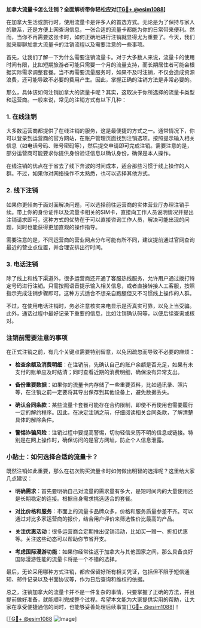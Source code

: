 **加拿大流量卡怎么注销？全面解析带你轻松应对[[TG💪+ @esim1088](https://t.me/s/esim1088)]**

在加拿大生活或旅行时，使用流量卡是许多人的首选方式。无论是为了保持与家人的联系，还是方便上网查询信息，一张合适的流量卡都能为你的日常带来便利。然而，当你不再需要这张卡时，如何正确地进行注销就显得尤为重要了。今天，我们就来聊聊加拿大流量卡的注销流程以及需要注意的一些事项。

首先，让我们了解一下为什么需要注销流量卡。对于大多数人来说，流量卡的使用时间有限，比如短期旅游者可能只需要一个月的流量支持，而长期居住者可能会根据实际需求调整套餐。当不再需要流量服务时，如果不及时注销，不仅会造成资源浪费，还可能导致不必要的费用产生。因此，掌握正确的注销方法是非常必要的。

那么，具体该如何注销加拿大的流量卡呢？其实，这取决于你所选择的流量卡类型和运营商。一般来说，常见的注销方式有以下几种：

### 1. 在线注销

大多数运营商都提供了在线注销的服务，这是最便捷的方式之一。通常情况下，你可以登录到运营商的官方网站，在账户管理页面找到注销选项。按照提示输入相关信息（如电话号码、账号密码等），然后提交申请即可完成注销。需要注意的是，部分运营商可能要求你提供身份验证信息以确认身份，确保是本人操作。

在线注销的优点在于省去了线下奔波的时间成本，适合那些习惯于线上操作的人群。不过，如果你对网络操作不太熟悉，也可以选择其他方式。

### 2. 线下注销

如果你更倾向于面对面解决问题，可以选择前往运营商的实体营业厅办理注销手续。带上你的身份证件以及流量卡相关的SIM卡，直接向工作人员说明情况并提出注销请求即可。这种方式的优势在于可以直接咨询工作人员，解决可能出现的问题，同时也能获得更加直观的操作指导。

需要注意的是，不同运营商的营业网点分布可能有所不同，建议提前通过官网查询最近的营业点位置，并合理安排出行时间。

### 3. 电话注销

除了线上和线下渠道外，很多运营商还开通了客服热线服务，允许用户通过拨打特定号码进行注销。只需按照语音提示输入相关信息，或者直接转接人工客服，按照指示完成注销步骤即可。这种方式适合不想亲自跑腿但又不习惯线上操作的人群。

不过，在使用电话注销时，务必注意核实来电显示是否真实可靠，以免上当受骗。此外，通话过程中最好记录下重要的信息，比如注销确认码等，以便后续查询或核对。

### 注销前需要注意的事项

在正式注销之前，有几个关键点需要特别留意，以免因疏忽而导致不必要的麻烦：

- **检查余额及消费明细**：在注销前，先确认自己的账户余额是否充足，如果有未支付的账单应及时结清；同时查看近期的消费明细，确保没有异常支出。
  
- **备份重要数据**：如果你的流量卡内存储了一些重要资料，比如通讯录、照片等，在注销之前一定要将其导出保存到其他设备上，避免数据丢失。

- **确认合同条款**：某些流量卡套餐可能存在合约限制，即使不再使用也需要履行一定的解约程序。因此，在决定注销之前，仔细阅读相关合同条款，了解清楚具体的解除条件。

- **警惕诈骗风险**：注销过程中要提高警惕，切勿轻信来历不明的信息或链接。特别是在网上操作时，确保访问的是官方网址，防止个人信息泄露。

### 小贴士：如何选择合适的流量卡？

既然注销如此重要，那么在初次购买流量卡时如何做出明智的选择呢？这里给大家几点建议：

- **明确需求**：首先要明确自己对流量的需求量有多大，是短时间内的大量使用还是长期稳定的连接。根据自身需求挑选适合的套餐。

- **对比价格和服务**：市面上的流量卡品牌众多，价格和服务质量参差不齐。可以通过对比多家运营商的报价，结合用户评价来筛选性价比最高的产品。

- **关注优惠活动**：很多运营商会定期推出促销活动，比如买一赠一、折扣优惠等。关注这些动态可以帮助你节省开支。

- **考虑国际漫游功能**：如果你经常往返于加拿大与其他国家之间，那么具备良好国际漫游性能的流量卡将是一个不错的选择。

最后，无论采用哪种方式注销，都应保留好所有相关凭证，包括但不限于短信通知、邮件记录以及书面协议等，作为日后查询和维权的依据。

总之，注销加拿大的流量卡并不是一件复杂的事情，只要掌握了正确的方法，并且提前做好准备，就能顺利完成整个过程。希望本文能为大家提供实用的帮助，让大家在享受便捷通信的同时，也能够妥善处理后续事宜[[TG💪+ @esim1088](https://t.me/s/esim1088)]！

[[TG💪+ @esim1088](https://t.me/s/esim1088) ![Image](https://i.postimg.cc/4NQfJmqS/Snipaste-2025-05-13-00-14-12.png)]